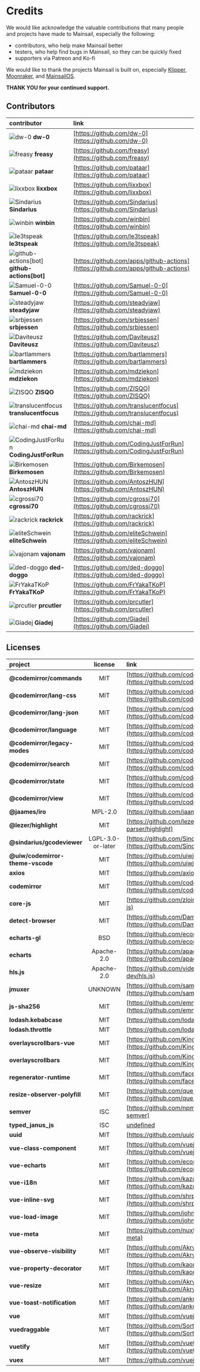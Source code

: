 # Credits

We would like acknowledge the valuable contributions that many people and projects have made to Mainsail, especially the following:

* contributors, who help make Mainsail better
* testers, who help find bugs in Mainsail, so they can be quickly fixed
* supporters via Patreon and Ko-fi

We would like to thank the projects Mainsail is built on, especially [Klipper](https://github.com/KevinOConnor/klipper), [Moonraker](https://github.com/Arksine/moonraker), and [MainsailOS](https://github.com/mainsail-crew/MainsailOS/).

**THANK YOU for your continued support.**

## Contributors

| contributor | link |
|:--------|:-----|
|<img src="https://avatars.githubusercontent.com/u/31533186?v=4" alt="dw-0" data-size="line"> **dw-0**|[https://github.com/dw-0](https://github.com/dw-0)|
|<img src="https://avatars.githubusercontent.com/u/5220632?v=4" alt="freasy" data-size="line"> **freasy**|[https://github.com/freasy](https://github.com/freasy)|
|<img src="https://avatars.githubusercontent.com/u/3403851?v=4" alt="pataar" data-size="line"> **pataar**|[https://github.com/pataar](https://github.com/pataar)|
|<img src="https://avatars.githubusercontent.com/u/5130466?v=4" alt="lixxbox" data-size="line"> **lixxbox**|[https://github.com/lixxbox](https://github.com/lixxbox)|
|<img src="https://avatars.githubusercontent.com/u/12520045?v=4" alt="Sindarius" data-size="line"> **Sindarius**|[https://github.com/Sindarius](https://github.com/Sindarius)|
|<img src="https://avatars.githubusercontent.com/u/9819264?v=4" alt="winbin" data-size="line"> **winbin**|[https://github.com/winbin](https://github.com/winbin)|
|<img src="https://avatars.githubusercontent.com/u/21110785?v=4" alt="le3tspeak" data-size="line"> **le3tspeak**|[https://github.com/le3tspeak](https://github.com/le3tspeak)|
|<img src="https://avatars.githubusercontent.com/in/15368?v=4" alt="github-actions[bot]" data-size="line"> **github-actions[bot]**|[https://github.com/apps/github-actions](https://github.com/apps/github-actions)|
|<img src="https://avatars.githubusercontent.com/u/23371663?v=4" alt="Samuel-0-0" data-size="line"> **Samuel-0-0**|[https://github.com/Samuel-0-0](https://github.com/Samuel-0-0)|
|<img src="https://avatars.githubusercontent.com/u/36079537?v=4" alt="steadyjaw" data-size="line"> **steadyjaw**|[https://github.com/steadyjaw](https://github.com/steadyjaw)|
|<img src="https://avatars.githubusercontent.com/u/92088582?v=4" alt="srbjessen" data-size="line"> **srbjessen**|[https://github.com/srbjessen](https://github.com/srbjessen)|
|<img src="https://avatars.githubusercontent.com/u/11527277?v=4" alt="Daviteusz" data-size="line"> **Daviteusz**|[https://github.com/Daviteusz](https://github.com/Daviteusz)|
|<img src="https://avatars.githubusercontent.com/u/12411803?v=4" alt="bartlammers" data-size="line"> **bartlammers**|[https://github.com/bartlammers](https://github.com/bartlammers)|
|<img src="https://avatars.githubusercontent.com/u/4425221?v=4" alt="mdziekon" data-size="line"> **mdziekon**|[https://github.com/mdziekon](https://github.com/mdziekon)|
|<img src="https://avatars.githubusercontent.com/u/50421769?v=4" alt="ZISQO" data-size="line"> **ZISQO**|[https://github.com/ZISQO](https://github.com/ZISQO)|
|<img src="https://avatars.githubusercontent.com/u/26986716?v=4" alt="translucentfocus" data-size="line"> **translucentfocus**|[https://github.com/translucentfocus](https://github.com/translucentfocus)|
|<img src="https://avatars.githubusercontent.com/u/48555545?v=4" alt="chai-md" data-size="line"> **chai-md**|[https://github.com/chai-md](https://github.com/chai-md)|
|<img src="https://avatars.githubusercontent.com/u/71041835?v=4" alt="CodingJustForRun" data-size="line"> **CodingJustForRun**|[https://github.com/CodingJustForRun](https://github.com/CodingJustForRun)|
|<img src="https://avatars.githubusercontent.com/u/12812702?v=4" alt="Birkemosen" data-size="line"> **Birkemosen**|[https://github.com/Birkemosen](https://github.com/Birkemosen)|
|<img src="https://avatars.githubusercontent.com/u/45710979?v=4" alt="AntoszHUN" data-size="line"> **AntoszHUN**|[https://github.com/AntoszHUN](https://github.com/AntoszHUN)|
|<img src="https://avatars.githubusercontent.com/u/88626902?v=4" alt="cgrossi70" data-size="line"> **cgrossi70**|[https://github.com/cgrossi70](https://github.com/cgrossi70)|
|<img src="https://avatars.githubusercontent.com/u/45207681?v=4" alt="rackrick" data-size="line"> **rackrick**|[https://github.com/rackrick](https://github.com/rackrick)|
|<img src="https://avatars.githubusercontent.com/u/39838619?v=4" alt="eliteSchwein" data-size="line"> **eliteSchwein**|[https://github.com/eliteSchwein](https://github.com/eliteSchwein)|
|<img src="https://avatars.githubusercontent.com/u/152501?v=4" alt="vajonam" data-size="line"> **vajonam**|[https://github.com/vajonam](https://github.com/vajonam)|
|<img src="https://avatars.githubusercontent.com/u/19880109?v=4" alt="ded-doggo" data-size="line"> **ded-doggo**|[https://github.com/ded-doggo](https://github.com/ded-doggo)|
|<img src="https://avatars.githubusercontent.com/u/10913183?v=4" alt="FrYakaTKoP" data-size="line"> **FrYakaTKoP**|[https://github.com/FrYakaTKoP](https://github.com/FrYakaTKoP)|
|<img src="https://avatars.githubusercontent.com/u/67276?v=4" alt="prcutler" data-size="line"> **prcutler**|[https://github.com/prcutler](https://github.com/prcutler)|
|<img src="https://avatars.githubusercontent.com/u/80910217?v=4" alt="Giadej" data-size="line"> **Giadej**|[https://github.com/Giadej](https://github.com/Giadej)|


## Licenses

| project | license | link |
|:--------|:-------:|:-----|
| **@codemirror/commands** | MIT | [https://github.com/codemirror/commands](https://github.com/codemirror/commands) |
| **@codemirror/lang-css** | MIT | [https://github.com/codemirror/lang-css](https://github.com/codemirror/lang-css) |
| **@codemirror/lang-json** | MIT | [https://github.com/codemirror/lang-json](https://github.com/codemirror/lang-json) |
| **@codemirror/language** | MIT | [https://github.com/codemirror/language](https://github.com/codemirror/language) |
| **@codemirror/legacy-modes** | MIT | [https://github.com/codemirror/legacy-modes](https://github.com/codemirror/legacy-modes) |
| **@codemirror/search** | MIT | [https://github.com/codemirror/search](https://github.com/codemirror/search) |
| **@codemirror/state** | MIT | [https://github.com/codemirror/state](https://github.com/codemirror/state) |
| **@codemirror/view** | MIT | [https://github.com/codemirror/view](https://github.com/codemirror/view) |
| **@jaames/iro** | MPL-2.0 | [https://github.com/jaames/iro.js](https://github.com/jaames/iro.js) |
| **@lezer/highlight** | MIT | [https://github.com/lezer-parser/highlight](https://github.com/lezer-parser/highlight) |
| **@sindarius/gcodeviewer** | LGPL-3.0-or-later | [https://github.com/Sindarius/npm_gcodeviewer](https://github.com/Sindarius/npm_gcodeviewer) |
| **@uiw/codemirror-theme-vscode** | MIT | [https://github.com/uiwjs/react-codemirror](https://github.com/uiwjs/react-codemirror) |
| **axios** | MIT | [https://github.com/axios/axios](https://github.com/axios/axios) |
| **codemirror** | MIT | [https://github.com/codemirror/basic-setup](https://github.com/codemirror/basic-setup) |
| **core-js** | MIT | [https://github.com/zloirock/core-js](https://github.com/zloirock/core-js) |
| **detect-browser** | MIT | [https://github.com/DamonOehlman/detect-browser](https://github.com/DamonOehlman/detect-browser) |
| **echarts-gl** | BSD | [https://github.com/ecomfe/echarts-gl](https://github.com/ecomfe/echarts-gl) |
| **echarts** | Apache-2.0 | [https://github.com/apache/echarts](https://github.com/apache/echarts) |
| **hls.js** | Apache-2.0 | [https://github.com/video-dev/hls.js](https://github.com/video-dev/hls.js) |
| **jmuxer** | UNKNOWN | [https://github.com/samirkumardas/jmuxer](https://github.com/samirkumardas/jmuxer) |
| **js-sha256** | MIT | [https://github.com/emn178/js-sha256](https://github.com/emn178/js-sha256) |
| **lodash.kebabcase** | MIT | [https://github.com/lodash/lodash](https://github.com/lodash/lodash) |
| **lodash.throttle** | MIT | [https://github.com/lodash/lodash](https://github.com/lodash/lodash) |
| **overlayscrollbars-vue** | MIT | [https://github.com/KingSora/OverlayScrollbars](https://github.com/KingSora/OverlayScrollbars) |
| **overlayscrollbars** | MIT | [https://github.com/KingSora/OverlayScrollbars](https://github.com/KingSora/OverlayScrollbars) |
| **regenerator-runtime** | MIT | [https://github.com/facebook/regenerator/tree/main/packages/runtime](https://github.com/facebook/regenerator/tree/main/packages/runtime) |
| **resize-observer-polyfill** | MIT | [https://github.com/que-etc/resize-observer-polyfill](https://github.com/que-etc/resize-observer-polyfill) |
| **semver** | ISC | [https://github.com/npm/node-semver](https://github.com/npm/node-semver) |
| **typed_janus_js** | ISC | [undefined](undefined) |
| **uuid** | MIT | [https://github.com/uuidjs/uuid](https://github.com/uuidjs/uuid) |
| **vue-class-component** | MIT | [https://github.com/vuejs/vue-class-component](https://github.com/vuejs/vue-class-component) |
| **vue-echarts** | MIT | [https://github.com/ecomfe/vue-echarts](https://github.com/ecomfe/vue-echarts) |
| **vue-i18n** | MIT | [https://github.com/kazupon/vue-i18n](https://github.com/kazupon/vue-i18n) |
| **vue-inline-svg** | MIT | [https://github.com/shrpne/vue-inline-svg](https://github.com/shrpne/vue-inline-svg) |
| **vue-load-image** | MIT | [https://github.com/john015/vue-load-image](https://github.com/john015/vue-load-image) |
| **vue-meta** | MIT | [https://github.com/nuxt/vue-meta](https://github.com/nuxt/vue-meta) |
| **vue-observe-visibility** | MIT | [https://github.com/Akryum/vue-observe-visibility](https://github.com/Akryum/vue-observe-visibility) |
| **vue-property-decorator** | MIT | [https://github.com/kaorun343/vue-property-decorator](https://github.com/kaorun343/vue-property-decorator) |
| **vue-resize** | MIT | [https://github.com/Akryum/vue-resize](https://github.com/Akryum/vue-resize) |
| **vue-toast-notification** | MIT | [https://github.com/ankurk91/vue-toast-notification](https://github.com/ankurk91/vue-toast-notification) |
| **vue** | MIT | [https://github.com/vuejs/vue](https://github.com/vuejs/vue) |
| **vuedraggable** | MIT | [https://github.com/SortableJS/Vue.Draggable](https://github.com/SortableJS/Vue.Draggable) |
| **vuetify** | MIT | [https://github.com/vuetifyjs/vuetify](https://github.com/vuetifyjs/vuetify) |
| **vuex** | MIT | [https://github.com/vuejs/vuex](https://github.com/vuejs/vuex) |
